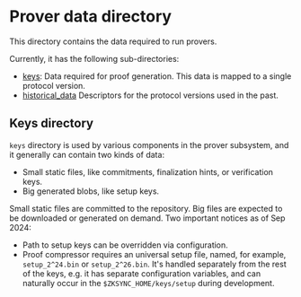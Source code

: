 # Prover data directory

This directory contains the data required to run provers.

Currently, it has the following sub-directories:

- [keys](./keys/): Data required for proof generation. This data is mapped to a single protocol version.
- [historical_data](./historical_data/) Descriptors for the protocol versions used in the past.

## Keys directory

`keys` directory is used by various components in the prover subsystem, and it generally can contain two kinds of data:

- Small static files, like commitments, finalization hints, or verification keys.
- Big generated blobs, like setup keys.

Small static files are committed to the repository. Big files are expected to be downloaded or generated on demand. Two
important notices as of Sep 2024:

- Path to setup keys can be overridden via configuration.
- Proof compressor requires an universal setup file, named, for example, `setup_2^24.bin` or `setup_2^26.bin`. It's
  handled separately from the rest of the keys, e.g. it has separate configuration variables, and can naturally occur in
  the `$ZKSYNC_HOME/keys/setup` during development.
